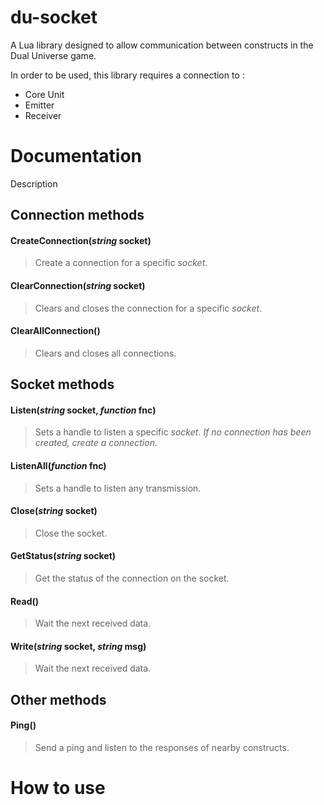 <!-- Introduction -->
# du-socket
A Lua library designed to allow communication between constructs in the Dual Universe game.

In order to be used, this library requires a connection to :
 - Core Unit
 - Emitter
 - Receiver

<!--List of methods and explanation -->
# Documentation
Description
## Connection methods
#### CreateConnection(*string* socket)
> Create a connection for a specific *socket*.

#### ClearConnection(*string* socket)
> Clears and closes the connection for a specific *socket*.

#### ClearAllConnection()
> Clears and closes all connections.

## Socket methods
#### Listen(*string* socket, *function* fnc)
> Sets a handle to listen a specific *socket*.
_If no connection has been created, create a connection._

#### ListenAll(*function* fnc)
> Sets a handle to listen any transmission.

#### Close(*string* socket)
> Close the socket.

#### GetStatus(*string* socket)
> Get the status of the connection on the socket.

#### Read()
> Wait the next received data.

#### Write(*string* socket, *string* msg)
> Wait the next received data.




## Other methods
#### Ping()
> Send a ping and listen to the responses of nearby constructs.


<!-- How to use -->
# How to use
